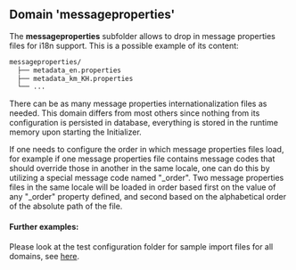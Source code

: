 ## Domain 'messageproperties'
The **messageproperties** subfolder allows to drop in message properties files for i18n support. This is a possible example of its content:
```bash
messageproperties/
  ├── metadata_en.properties
  ├── metadata_km_KH.properties
  └── ...
```
There can be as many message properties internationalization files as needed.
This domain differs from most others since nothing from its configuration is persisted in database, everything is stored in the runtime memory upon starting the Initializer.

If one needs to configure the order in which message properties files load, for example if one message properties
file contains message codes that should override those in another in the same locale, one can do this by utilizing a 
special message code named "_order".  Two message properties files in the same locale will be loaded in order based
first on the value of any "_order" property defined, and second based on the alphabetical order of the 
absolute path of the file.

#### Further examples:
Please look at the test configuration folder for sample import files for all domains, see [here](../api/src/test/resources/testAppDataDir/configuration).